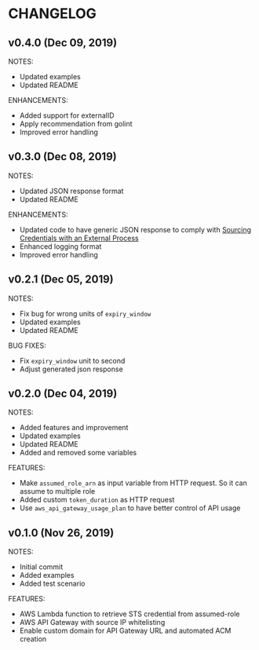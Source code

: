 # CHANGELOG

## v0.4.0 (Dec 09, 2019)

NOTES:

* Updated examples
* Updated README

ENHANCEMENTS:

* Added support for externalID
* Apply recommendation from golint
* Improved error handling

## v0.3.0 (Dec 08, 2019)

NOTES:

* Updated JSON response format
* Updated README

ENHANCEMENTS:

* Updated code to have generic JSON response to comply with [Sourcing Credentials with an External Process](https://docs.aws.amazon.com/cli/latest/userguide/cli-configure-sourcing-external.html)
* Enhanced logging format
* Improved error handling

## v0.2.1 (Dec 05, 2019)

NOTES:

* Fix bug for wrong units of `expiry_window`
* Updated examples
* Updated README

BUG FIXES:

* Fix `expiry_window` unit to second
* Adjust generated json response

## v0.2.0 (Dec 04, 2019)

NOTES:

* Added features and improvement
* Updated examples
* Updated README
* Added and removed some variables

FEATURES:

* Make `assumed_role_arn` as input variable from HTTP request. So it can assume to multiple role
* Added custom `token_duration` as HTTP request
* Use `aws_api_gateway_usage_plan` to have better control of API usage

## v0.1.0 (Nov 26, 2019)

NOTES:

* Initial commit
* Added examples
* Added test scenario

FEATURES:

* AWS Lambda function to retrieve STS credential from assumed-role
* AWS API Gateway with source IP whitelisting
* Enable custom domain for API Gateway URL and automated ACM creation
